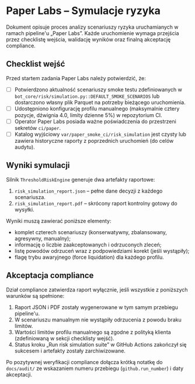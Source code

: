 # Paper Labs – Symulacje ryzyka

Dokument opisuje proces analizy scenariuszy ryzyka uruchamianych w ramach
pipeline'u „Paper Labs”. Każde uruchomienie wymaga przejścia przez checklistę
wejścia, walidację wyników oraz finalną akceptację compliance.

## Checklist wejść

Przed startem zadania Paper Labs należy potwierdzić, że:

- [ ] Potwierdzono aktualność scenariuszy smoke testu zdefiniowanych w
      `bot_core/risk/simulation.py::DEFAULT_SMOKE_SCENARIOS` lub dostarczono
      własny plik Parquet na potrzeby bieżącego uruchomienia.
- [ ] Udostępniono konfigurację profilu manualnego (maksymalnie cztery pozycje,
      dźwignia 4.0, limity dzienne 5%) w repozytorium CI.
- [ ] Operator Paper Labs posiada ważne poświadczenia do przestrzeni sekretów
      `ci/paper`.
- [ ] Katalog wyjściowy `var/paper_smoke_ci/risk_simulation` jest czysty lub
      zawiera historyczne raporty z poprzednich uruchomień (do celów audytu).

## Wyniki symulacji

Silnik `ThresholdRiskEngine` generuje dwa artefakty raportowe:

1. `risk_simulation_report.json` – pełne dane decyzji z każdego scenariusza.
2. `risk_simulation_report.pdf` – skrócony raport kontrolny gotowy do wysyłki.

Wyniki muszą zawierać poniższe elementy:

- komplet czterech scenariuszy (konserwatywny, zbalansowany, agresywny,
  manualny);
- informację o liczbie zaakceptowanych i odrzuconych zleceń;
- listę powodów odrzuceń wraz z podpowiedziami korekt (jeśli wystąpiły);
- flagę trybu awaryjnego (force liquidation) dla każdego profilu.

## Akceptacja compliance

Dział compliance zatwierdza raport wyłącznie, jeśli wszystkie z poniższych
warunków są spełnione:

1. Raport JSON i PDF zostały wygenerowane w tym samym przebiegu pipeline'u.
2. W scenariuszu manualnym nie wystąpiły odrzucenia z powodu braku limitów.
3. Wartości limitów profilu manualnego są zgodne z polityką klienta
   (zdefiniowaną w sekcji checklisty wejść).
4. Status kroku „Run risk simulation suite” w GitHub Actions zakończył się
   sukcesem i artefakty zostały zarchiwizowane.

Po pozytywnej weryfikacji compliance dołącza krótką notatkę do `docs/audit/`
ze wskazaniem numeru przebiegu (`github.run_number`) i daty akceptacji.
